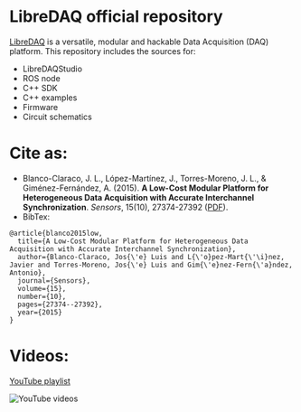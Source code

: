 # LibreDAQ official repository

[LibreDAQ](http://www.libredaq.org/) is a versatile, modular and hackable Data Acquisition (DAQ) platform. 
This repository includes the sources for: 
* LibreDAQStudio
* ROS node
* C++ SDK
* C++ examples
* Firmware
* Circuit schematics


# Cite as: 

* Blanco-Claraco, J. L., López-Martínez, J., Torres-Moreno, J. L., & Giménez-Fernández, A. (2015). **A Low-Cost Modular Platform for Heterogeneous Data Acquisition with Accurate Interchannel Synchronization**. *Sensors*, 15(10), 27374-27392 ([PDF](https://www.mdpi.com/1424-8220/15/10/27374/pdf)).
* BibTex:
```
@article{blanco2015low,
  title={A Low-Cost Modular Platform for Heterogeneous Data Acquisition with Accurate Interchannel Synchronization},
  author={Blanco-Claraco, Jos{\'e} Luis and L{\'o}pez-Mart{\'\i}nez, Javier and Torres-Moreno, Jos{\'e} Luis and Gim{\'e}nez-Fern{\'a}ndez, Antonio},
  journal={Sensors},
  volume={15},
  number={10},
  pages={27374--27392},
  year={2015}
}
```

# Videos:

[YouTube playlist](https://www.youtube.com/playlist?list=PLOJ3GF0x2_eULIKMOQqdDnZAjOUo_N2IJ)

![YouTube videos](https://img.youtube.com/vi/MJZWS6PdZW8/1.jpg)





